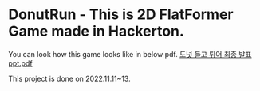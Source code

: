 # DonutRun - This is 2D FlatFormer Game made in Hackerton. 

You can look how this game looks like in below pdf. 
[도넛 들고 튀어 최종 발표 ppt.pdf](https://github.com/user-attachments/files/16322940/ppt.pdf)

This project is done on 2022.11.11~13. 
